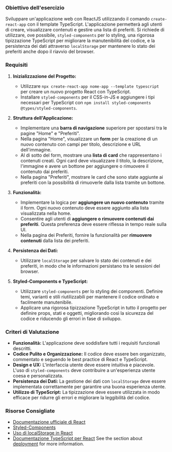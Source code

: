### Obiettivo dell'esercizio

Sviluppare un'applicazione web con ReactJS utilizzando il comando `create-react-app` con il template TypeScript. L'applicazione permetterà agli utenti di creare, visualizzare contenuti e gestire una lista di preferiti. Si richiede di utilizzare, ove possibile, `styled-components` per lo styling, una rigorosa tipizzazione TypeScript per migliorare la manutenibilità del codice, e la persistenza dei dati attraverso `localStorage` per mantenere lo stato dei preferiti anche dopo il riavvio del browser.

### Requisiti

1. **Inizializzazione del Progetto:**
   - Utilizzare `npx create-react-app nome-app --template typescript` per creare un nuovo progetto React con TypeScript.
   - Installare `styled-components` per il CSS-in-JS e aggiungere i tipi necessari per TypeScript con `npm install styled-components @types/styled-components`.

2. **Struttura dell'Applicazione:**
   - Implementare una **barra di navigazione** superiore per spostarsi tra le pagine "Home" e "Preferiti".
   - Nella pagina "Home", visualizzare un **form** per la creazione di un nuovo contenuto con campi per titolo, descrizione e URL dell'immagine.
   - Al di sotto del form, mostrare una **lista di card** che rappresentano i contenuti creati. Ogni card deve visualizzare il titolo, la descrizione, l'immagine e avere un bottone per aggiungere o rimuovere il contenuto dai preferiti.
   - Nella pagina "Preferiti", mostrare le card che sono state aggiunte ai preferiti con la possibilità di rimuoverle dalla lista tramite un bottone.

3. **Funzionalità:**
   - Implementare la logica per **aggiungere un nuovo contenuto** tramite il form. Ogni nuovo contenuto deve essere aggiunto alla lista visualizzata nella home.
   - Consentire agli utenti di **aggiungere o rimuovere contenuti dai preferiti**. Questa preferenza deve essere riflessa in tempo reale sulla UI.
   - Nella pagina dei Preferiti, fornire la funzionalità per **rimuovere contenuti** dalla lista dei preferiti.

4. **Persistenza dei Dati:**
   - Utilizzare `localStorage` per salvare lo stato dei contenuti e dei preferiti, in modo che le informazioni persistano tra le sessioni del browser.

5. **Styled-Components e TypeScript:**
   - Utilizzare `styled-components` per lo styling dei componenti. Definire temi, varianti e stili riutilizzabili per mantenere il codice ordinato e facilmente manutenibile.
   - Applicare una rigorosa tipizzazione TypeScript in tutto il progetto per definire props, stati e oggetti, migliorando così la sicurezza del codice e riducendo gli errori in fase di sviluppo.

### Criteri di Valutazione

- **Funzionalità:** L'applicazione deve soddisfare tutti i requisiti funzionali descritti.
- **Codice Pulito e Organizzazione:** Il codice deve essere ben organizzato, commentato e seguendo le best practice di React e TypeScript.
- **Design e UX:** L'interfaccia utente deve essere intuitiva e piacevole. L'uso di `styled-components` deve contribuire a un'esperienza utente coesa e personalizzata.
- **Persistenza dei Dati:** La gestione dei dati con `localStorage` deve essere implementata correttamente per garantire una buona esperienza utente.
- **Utilizzo di TypeScript:** La tipizzazione deve essere utilizzata in modo efficace per ridurre gli errori e migliorare la leggibilità del codice.

### Risorse Consigliate

- [Documentazione ufficiale di React](https://reactjs.org/docs/getting-started.html)
- [Styled-Components](https://styled-components.com/docs)
- [Uso di localStorage in React](https://developer.mozilla.org/en-US/docs/Web/API/Window/localStorage)
- [Documentazione TypeScript per React](https://www.typescriptlang.org/docs/handbook/react.html)
See the section about [deployment](https://facebook.github.io/create-react-app/docs/deployment) for more information.
